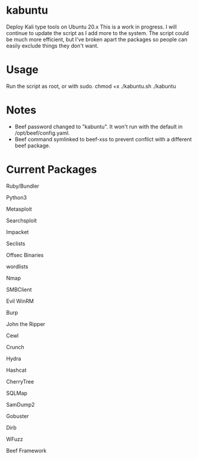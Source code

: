 # kabuntu
Deploy Kali type tools on Ubuntu 20.x
This is a work in progress. I will continue to update the script as I add more to the system.
The script could be much more efficient, but I've broken apart the packages so people can easily exclude things they don't want.

# Usage
Run the script as root, or with sudo.
chmod +x ./kabuntu.sh
./kabuntu

# Notes
- Beef password changed to "kabuntu". It won't run with the default in /opt/beef/config.yaml.
- Beef command symlinked to beef-xss to prevent conflict with a different beef package.

# Current Packages
Ruby/Bundler

Python3

Metasploit

Searchsploit

Impacket

Seclists

Offsec Binaries

wordlists

Nmap

SMBClient

Evil WinRM

Burp

John the Ripper

Cewl

Crunch

Hydra

Hashcat

CherryTree

SQLMap

SamDump2

Gobuster

Dirb

WFuzz

Beef Framework
